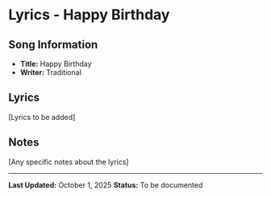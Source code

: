 # Lyrics - Happy Birthday

## Song Information
- **Title:** Happy Birthday
- **Writer:** Traditional

## Lyrics

[Lyrics to be added]

## Notes
[Any specific notes about the lyrics]

---

**Last Updated:** October 1, 2025
**Status:** To be documented
